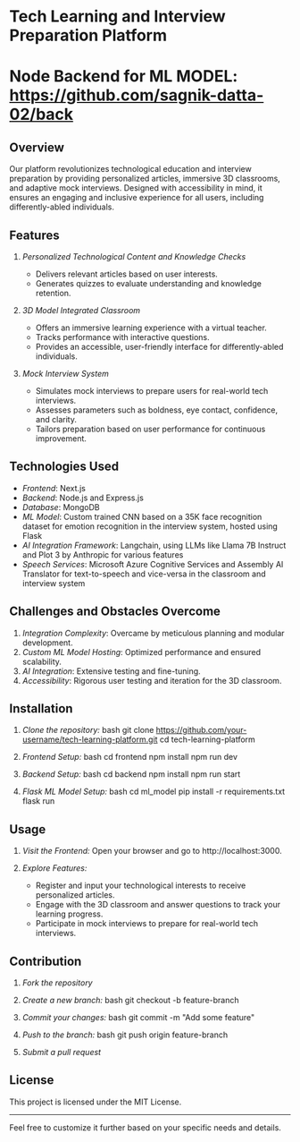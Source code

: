 
# Tech Learning and Interview Preparation Platform
# Node Backend for ML MODEL: https://github.com/sagnik-datta-02/back

## Overview
Our platform revolutionizes technological education and interview preparation by providing personalized articles, immersive 3D classrooms, and adaptive mock interviews. Designed with accessibility in mind, it ensures an engaging and inclusive experience for all users, including differently-abled individuals.

## Features
1. *Personalized Technological Content and Knowledge Checks*
   - Delivers relevant articles based on user interests.
   - Generates quizzes to evaluate understanding and knowledge retention.

2. *3D Model Integrated Classroom*
   - Offers an immersive learning experience with a virtual teacher.
   - Tracks performance with interactive questions.
   - Provides an accessible, user-friendly interface for differently-abled individuals.

3. *Mock Interview System*
   - Simulates mock interviews to prepare users for real-world tech interviews.
   - Assesses parameters such as boldness, eye contact, confidence, and clarity.
   - Tailors preparation based on user performance for continuous improvement.

## Technologies Used
- *Frontend*: Next.js
- *Backend*: Node.js and Express.js
- *Database*: MongoDB
- *ML Model*: Custom trained CNN based on a 35K face recognition dataset for emotion recognition in the interview system, hosted using Flask
- *AI Integration Framework*: Langchain, using LLMs like Llama 7B Instruct and Plot 3 by Anthropic for various features
- *Speech Services*: Microsoft Azure Cognitive Services and Assembly AI Translator for text-to-speech and vice-versa in the classroom and interview system

## Challenges and Obstacles Overcome
1. *Integration Complexity*: Overcame by meticulous planning and modular development.
2. *Custom ML Model Hosting*: Optimized performance and ensured scalability.
3. *AI Integration*: Extensive testing and fine-tuning.
4. *Accessibility*: Rigorous user testing and iteration for the 3D classroom.

## Installation

1. *Clone the repository:*
    bash
    git clone https://github.com/your-username/tech-learning-platform.git
    cd tech-learning-platform
    

2. *Frontend Setup:*
    bash
    cd frontend
    npm install
    npm run dev
    

3. *Backend Setup:*
    bash
    cd backend
    npm install
    npm run start
    

4. *Flask ML Model Setup:*
    bash
    cd ml_model
    pip install -r requirements.txt
    flask run
    

## Usage
1. *Visit the Frontend:*
   Open your browser and go to http://localhost:3000.

2. *Explore Features:*
   - Register and input your technological interests to receive personalized articles.
   - Engage with the 3D classroom and answer questions to track your learning progress.
   - Participate in mock interviews to prepare for real-world tech interviews.

## Contribution
1. *Fork the repository*
2. *Create a new branch:*
    bash
    git checkout -b feature-branch
    
3. *Commit your changes:*
    bash
    git commit -m "Add some feature"
    
4. *Push to the branch:*
    bash
    git push origin feature-branch
    
5. *Submit a pull request*

## License
This project is licensed under the MIT License.

---

Feel free to customize it further based on your specific needs and details.
